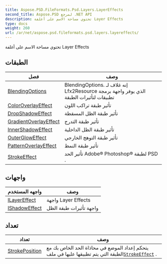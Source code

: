 ```yaml
---
title: Aspose.PSD.FileFormats.Psd.Layers.LayerEffects
second_title: Aspose.PSD لمرجع .NET API
description: تحتوي مساحة الاسم على أغلفة Layer Effects
type: docs
weight: 260
url: /ar/net/aspose.psd.fileformats.psd.layers.layereffects/
---
```

تحتوي مساحة الاسم على أغلفة Layer Effects

## الطبقات

| فصل | وصف |
| --- | --- |
| [BlendingOptions](./blendingoptions/) | BlendingOptions. إنه غلاف لـ Lfx2Resource الذي يوفر واجهة برمجة تطبيقات لتأثيرات الطبقة |
| [ColorOverlayEffect](./coloroverlayeffect/) | تأثير طبقة تراكب اللون |
| [DropShadowEffect](./dropshadoweffect/) | تأثير طبقة الظل المسقطة |
| [GradientOverlayEffect](./gradientoverlayeffect/) | تأثير طبقة التدرج |
| [InnerShadowEffect](./innershadoweffect/) | تأثير طبقة الظل الداخلية |
| [OuterGlowEffect](./outergloweffect/) | تأثير طبقة التوهج الخارجي |
| [PatternOverlayEffect](./patternoverlayeffect/) | تأثير طبقة النمط |
| [StrokeEffect](./strokeeffect/) | تأثير الحد Adobe® Photoshop® لطبقة PSD . |
## واجهات

| واجهه المستخدم | وصف |
| --- | --- |
| [ILayerEffect](./ilayereffect/) | واجهة Layer Effects |
| [IShadowEffect](./ishadoweffect/) | واجهة تأثيرات طبقة الظل |
## تعداد

| تعداد | وصف |
| --- | --- |
| [StrokePosition](./strokeposition/) | يتحكم إعداد الموضع في محاذاة الحد الخاص بك مع الطبقة التي يتم تطبيقها عليها في ملف[`StrokeEffect`](../aspose.psd.fileformats.psd.layers.layereffects/strokeeffect/) . |


